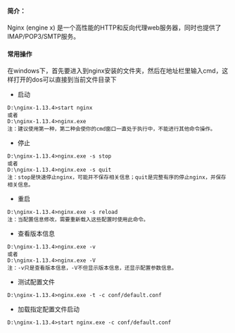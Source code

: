 #### 简介：
Nginx (engine x) 是一个高性能的HTTP和反向代理web服务器，同时也提供了IMAP/POP3/SMTP服务。
#### 常用操作
在windows下，首先要进入到nginx安装的文件夹，然后在地址栏里输入cmd，这样打开的dos可以直接到当前文件目录下
* 启动 
```
D:\nginx-1.13.4>start nginx
或者
D:\nginx-1.13.4>nginx.exe
注：建议使用第一种，第二种会使你的cmd窗口一直处于执行中，不能进行其他命令操作。
```
* 停止  
```
D:\nginx-1.13.4>nginx.exe -s stop
或者
D:\nginx-1.13.4>nginx.exe -s quit
注：stop是快速停止nginx，可能并不保存相关信息；quit是完整有序的停止nginx，并保存相关信息。
```
* 重启  
```
D:\nginx-1.13.4>nginx.exe -s reload
注：当配置信息修改，需要重新载入这些配置时使用此命令。
```
* 查看版本信息
```
D:\nginx-1.13.4>nginx.exe -v
或者
D:\nginx-1.13.4>nginx.exe -V
注：-v只是查看版本信息，-V不但显示版本信息，还显示配置参数信息。
```
* 测试配置文件
```
D:\nginx-1.13.4>nginx.exe -t -c conf/default.conf
```
* 加载指定配置文件启动
```
D:\nginx-1.13.4>start nginx.exe -c conf/default.conf
```
